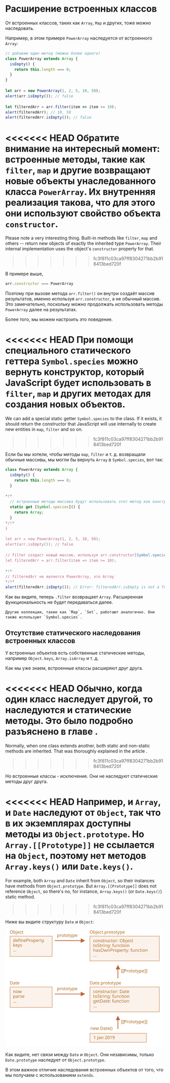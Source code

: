 
# Расширение встроенных классов

От встроенных классов, таких как `Array`, `Map` и других, тоже можно наследовать.

Например, в этом примере `PowerArray` наследуется от встроенного `Array`:

```js run
// добавим один метод (можно более одного)
class PowerArray extends Array {
  isEmpty() {
    return this.length === 0;
  }
}

let arr = new PowerArray(1, 2, 5, 10, 50);
alert(arr.isEmpty()); // false

let filteredArr = arr.filter(item => item >= 10);
alert(filteredArr); // 10, 50
alert(filteredArr.isEmpty()); // false
```

<<<<<<< HEAD
Обратите внимание на интересный момент: встроенные методы, такие как `filter`, `map` и другие возвращают новые объекты унаследованного класса `PowerArray`. Их внутренняя реализация такова, что для этого они используют свойство объекта `constructor`.
=======
Please note a very interesting thing. Built-in methods like `filter`, `map` and others -- return new objects of exactly the inherited type `PowerArray`. Their internal implementation uses the object's `constructor` property for that.
>>>>>>> fc3f811c03ca97ff8304271bb2b918413bed720f

В примере выше,
```js
arr.constructor === PowerArray
```

Поэтому при вызове метода `arr.filter()` он внутри создаёт массив результатов, именно используя `arr.constructor`, а не обычный массив. Это замечательно, поскольку можно продолжать использовать методы `PowerArray` далее на результатах.

Более того, мы можем настроить это поведение.

<<<<<<< HEAD
При помощи специального статического геттера `Symbol.species` можно вернуть конструктор, который JavaScript будет использовать в `filter`, `map` и других методах для создания новых объектов.
=======
We can add a special static getter `Symbol.species` to the class. If it exists, it should return the constructor that JavaScript will use internally to create new entities in `map`, `filter` and so on.
>>>>>>> fc3f811c03ca97ff8304271bb2b918413bed720f

Если бы мы хотели, чтобы методы `map`, `filter` и т. д. возвращали обычные массивы, мы могли бы вернуть `Array` в `Symbol.species`, вот так:

```js run
class PowerArray extends Array {
  isEmpty() {
    return this.length === 0;
  }

*!*
  // встроенные методы массива будут использовать этот метод как конструктор
  static get [Symbol.species]() {
    return Array;
  }
*/!*
}

let arr = new PowerArray(1, 2, 5, 10, 50);
alert(arr.isEmpty()); // false

// filter создаст новый массив, используя arr.constructor[Symbol.species] как конструктор
let filteredArr = arr.filter(item => item >= 10);

*!*
// filteredArr не является PowerArray, это Array
*/!*
alert(filteredArr.isEmpty()); // Error: filteredArr.isEmpty is not a function
```

Как вы видите, теперь `.filter` возвращает `Array`. Расширенная функциональность не будет передаваться далее.

```smart header="Аналогично работают другие коллекции"
Другие коллекции, такие как `Map`, `Set`, работают аналогично. Они также используют `Symbol.species`.
```

## Отсутствие статического наследования встроенных классов

У встроенных объектов есть собственные статические методы, например `Object.keys`, `Array.isArray` и т. д.

Как мы уже знаем, встроенные классы расширяют друг друга.

<<<<<<< HEAD
Обычно, когда один класс наследует другой, то наследуются и статические методы. Это было подробно разъяснено в главе [](info:static-properties-methods#statics-and-inheritance).
=======
Normally, when one class extends another, both static and non-static methods are inherited. That was thoroughly explained in the article [](info:static-properties-methods#statics-and-inheritance).
>>>>>>> fc3f811c03ca97ff8304271bb2b918413bed720f

Но встроенные классы - исключение. Они не наследуют статические методы друг друга.

<<<<<<< HEAD
Например, и `Array`, и `Date` наследуют от `Object`, так что в их экземплярах доступны методы из `Object.prototype`. Но `Array.[[Prototype]]` не ссылается на `Object`, поэтому нет методов `Array.keys()` или `Date.keys()`.
=======
For example, both `Array` and `Date` inherit from `Object`, so their instances have methods from `Object.prototype`. But `Array.[[Prototype]]` does not reference `Object`, so there's no, for instance, `Array.keys()` (or `Date.keys()`) static method.
>>>>>>> fc3f811c03ca97ff8304271bb2b918413bed720f

Ниже вы видите структуру `Date` и `Object`:

![](object-date-inheritance.svg)

Как видите, нет связи между `Date` и `Object`. Они независимы, только `Date.prototype` наследует от `Object.prototype`.

В этом важное отличие наследования встроенных объектов от того, что мы получаем с использованием `extends`.
